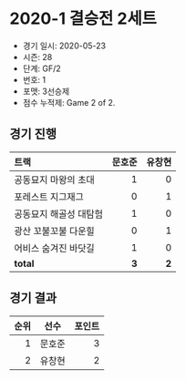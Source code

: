 # 2020-1 결승전 2세트

- 경기 일시: 2020-05-23
- 시즌: 28
- 단계: GF/2
- 번호: 1
- 포맷: 3선승제
- 점수 누적제: Game 2 of 2.





## 경기 진행

| 트랙 | 문호준 | 유창현 |
|:---|---:|---:|
| 공동묘지 마왕의 초대 | 1 | 0 |
| 포레스트 지그재그 | 0 | 1 |
| 공동묘지 해골성 대탐험 | 1 | 0 |
| 광산 꼬불꼬불 다운힐 | 0 | 1 |
| 어비스 숨겨진 바닷길 | 1 | 0 |
| __total__ | __3__ | __2__ |




## 경기 결과

| 순위 | 선수 | 포인트 |
|---:|:---:|---:|
| 1 | 문호준 | 3 |
| 2 | 유창현 | 2 |

